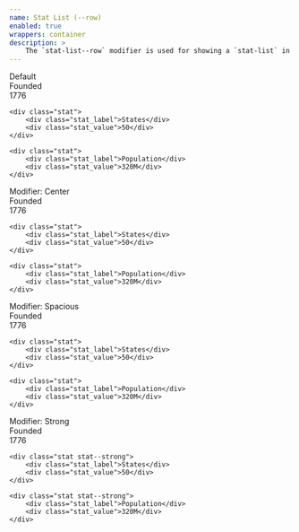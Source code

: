 ```yaml
---
name: Stat List (--row)
enabled: true
wrappers: container
description: >
    The `stat-list--row` modifier is used for showing a `stat-list` in a row.
---
```


<div class="dd-heading">Default</div>

<div class="stat-list stat-list--row">
    <div class="stat">
        <div class="stat_label">Founded</div>
        <div class="stat_value">1776</div>
    </div>

    <div class="stat">
        <div class="stat_label">States</div>
        <div class="stat_value">50</div>
    </div>

    <div class="stat">
        <div class="stat_label">Population</div>
        <div class="stat_value">320M</div>
    </div>
</div>

<div class="dd-heading">Modifier: Center</div>

<div class="stat-list stat-list--row stat-list--center">
    <div class="stat">
        <div class="stat_label">Founded</div>
        <div class="stat_value">1776</div>
    </div>

    <div class="stat">
        <div class="stat_label">States</div>
        <div class="stat_value">50</div>
    </div>

    <div class="stat">
        <div class="stat_label">Population</div>
        <div class="stat_value">320M</div>
    </div>
</div>

<div class="dd-heading">Modifier: Spacious</div>

<div class="stat-list stat-list--row stat-list--spacious">
    <div class="stat">
        <div class="stat_label">Founded</div>
        <div class="stat_value">1776</div>
    </div>

    <div class="stat">
        <div class="stat_label">States</div>
        <div class="stat_value">50</div>
    </div>

    <div class="stat">
        <div class="stat_label">Population</div>
        <div class="stat_value">320M</div>
    </div>
</div>

<div class="dd-heading">Modifier: Strong</div>

<div class="stat-list stat-list--row">
    <div class="stat stat--strong">
        <div class="stat_label">Founded</div>
        <div class="stat_value">1776</div>
    </div>

    <div class="stat stat--strong">
        <div class="stat_label">States</div>
        <div class="stat_value">50</div>
    </div>

    <div class="stat stat--strong">
        <div class="stat_label">Population</div>
        <div class="stat_value">320M</div>
    </div>
</div>
